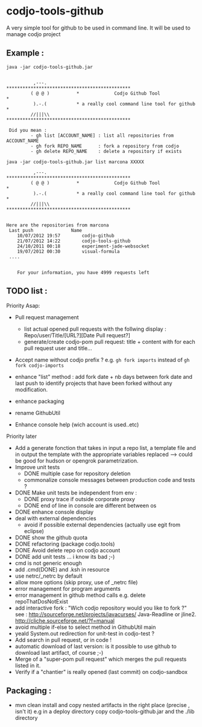 codjo-tools-github
=================

A very simple tool for github to be used in command line.
It will be used to manage codjo project


Example :
---------

```java -jar codjo-tools-github.jar```

```

          ,---.           **********************************************
         ( @ @ )          *             Codjo Github Tool              *
          ).-.(           * a really cool command line tool for github *
         //|||\\          **********************************************

 Did you mean :
         - gh list [ACCOUNT_NAME] : list all repositories from ACCOUNT_NAME
         - gh fork REPO_NAME      : fork a repository from codjo
         - gh delete REPO_NAME    : delete a repository if exists
```



```java -jar codjo-tools-github.jar list marcona XXXXX```

```
          ,---.           **********************************************
         ( @ @ )          *             Codjo Github Tool              *
          ).-.(           * a really cool command line tool for github *
         //|||\\          **********************************************


Here are the repositories from marcona
 Last push				Name
	10/07/2012 19:57		codjo-github
	21/07/2012 14:22		codjo-tools-github
	24/10/2011 00:18		experiment-jade-websocket
	19/07/2012 00:30		visual-formula
 ....


	For your information, you have 4999 requests left
```


TODO list :
-----------

Priority Asap:
 - Pull request management
   - list actual opened pull requests with the follwing display : Repo/user/Title/[URL?][Date Pull request?]
   - generate/create codjo-pom pull request: title + content with for each pull request user and title...

 - Accept name without codjo prefix ? e.g. ```gh fork imports``` instead of ```gh fork codjo-imports```


 - enhance "list" method : add fork date + nb days between fork date and last push to identify projects that have been
   forked without any modification.

 - enhance packaging
 - rename GithubUtil
 - Enhance console help (wich account is used..etc)

Priority later
 - Add a generate fonction that takes in input a repo list, a template file and in output the template with the appropriate variables replaced 
   --> could be good for hudson or opengrok parametrization.
 - Improve unit tests
      - DONE multiple case for repository deletion
      - commonalize console messages between production code and tests ?
 - DONE Make unit tests be independent from env :
      - DONE proxy trace if outside corporate proxy
      - DONE end of line in console are different between os
 - DONE enhance console display
 - deal with external dependencies
     - avoid if possible external dependencies (actually use egit from eclipse)
 - DONE show the github quota
 - DONE refactoring (package codjo.tools)
 - DONE Avoid delete repo on codjo account
 - DONE add unit tests ... i know its bad ;-)
 - cmd is not generic enough
 - add .cmd(DONE) and .ksh in resource
 - use netrc/_netrc by default
 - allow more options (skip proxy, use of _netrc file)
 - error management for program arguments
 - error management in github method calls e.g. delete repoThatDosNotExist
 - add interactive fork : "Wich codjo repository would you like to fork ?"
    see : http://sourceforge.net/projects/javacurses/
          Java-Readline or jline2.
          http://cliche.sourceforge.net/?f=manual
 - avoid multiple if-else to select method in GithubUtil main
 - yeald System.out redirection for unit-test in codjo-test ?
 - Add search in pull request, or in code !
 - automatic download of last version: is it possible to use github to download last artifact, of course ;-)
 - Merge of a "super-pom pull request" which merges the pull requests listed in it.
 - Verify if a "chantier" is really opened (last commit) on codjo-sandbox

 Packaging :
-----------

  * mvn clean install and copy nested artifacts in the right place (precise , isn't it)
   e.g in a deploy directory copy codjo-tools-github.jar and the ./lib directory
  